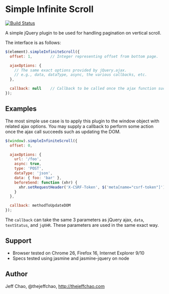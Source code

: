 # Simple Infinite Scroll

[![Build Status](https://travis-ci.org/jnaru/simple-infinite-scroll.png?branch=master)](https://travis-ci.org/jnaru/simple-infinite-scroll)

A simple jQuery plugin to be used for handling pagination on vertical scroll.

The interface is as follows:

```javascript
$(element).simpleInfiniteScroll({
  offset: 1,        // Integer representing offset from bottom page.

  ajaxOptions: {
    // The same exact options provided by jQuery.ajax.
    // e.g., data, dataType, async, the various callbacks, etc.
  },

  callback: null    // Callback to be called once the ajax function succeeds.
});
```

Examples
----------

The most simple use case is to apply this plugin to the window object with
related ajax options. You may supply a callback to perform some action
once the ajax call succeeds such as updating the DOM.

```javascript
$(window).simpleInfiniteScroll({
  offset: 0,

  ajaxOptions: {
    url: '/foo',
    async: true,
    type: 'POST',
    dataType: 'json',
    data: { foo: 'bar' },
    beforeSend: function (xhr) {
      xhr.setRequestHeader('X-CSRF-Token', $('meta[name="csrf-token"]').attr('content'));
    }
  },

  callback: methodToUpdateDOM
});
```

The `callback` can take the same 3 parameters as jQuery ajax, `data`, `textStatus`, and `jqXHR`. These parameters are used in the same exact way.

Support
----------

- Browser tested on Chrome 26, Firefox 16, Internet Explorer 9/10
- Specs tested using jasmine and jasmine-jquery on node

Author
----------

Jeff Chao, @thejeffchao, http://thejeffchao.com
